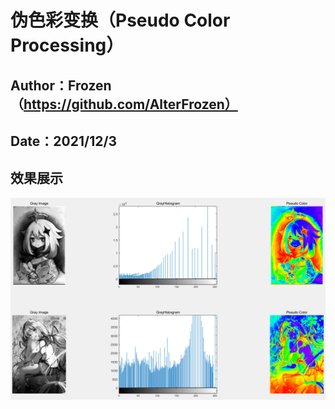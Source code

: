 # 伪色彩变换（Pseudo Color Processing）
## Author：Frozen（https://github.com/AlterFrozen）
## Date：2021/12/3
## 效果展示

![show](../imgs/show.png)